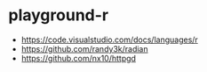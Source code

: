 # playground-r

- https://code.visualstudio.com/docs/languages/r
- https://github.com/randy3k/radian
- https://github.com/nx10/httpgd
